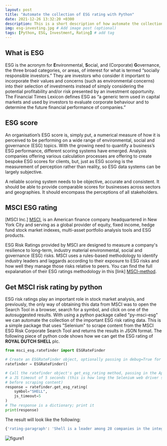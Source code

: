 ```yaml
---
layout: post
title: "Automate the collection of ESG rating with Python"
date: 2021-12-26 13:32:20 +0300
description: This is a short description of how automate the collection of ESG rating with Python. # Add post description (optional)
img: esg-investing.jpg # Add image post (optional)
tags: [Python, ESG, Investment, Rating] # add tag
---
```


## What is ESG 
ESG is the acronym for **E**nvironmental, **S**ocial, and (Corporate) **G**overnance, the three broad categories, or areas, of interest for what is termed “socially responsible investors.” They are investors who consider it important to incorporate their values and concerns (such as environmental concerns) into their selection of investments instead of simply considering the potential profitability and/or risk presented by an investment opportunity. The Financial Times Lexicon defines ESG as “a generic term used in capital markets and used by investors to evaluate corporate behaviour and to determine the future financial performance of companies.”

## ESG score
An organisation’s ESG score is, simply put, a numerical measure of how it is perceived to be performing on a wide range of environmental, social and governance (ESG) topics. With the growing need to quantify a business’s ESG performance, different scoring systems have emerged. Analysis companies offering various calculation processes are offering to create bespoke ESG scores for clients, but, just as ESG scoring is the measurement of perception rather than reality, so ESG data systems can be largely subjective. 

A reliable scoring system needs to be objective, accurate and consistent. It should be able to provide comparable scores for businesses across sectors and geographies. It should encompass the perceptions of all stakeholders.

## MSCI ESG rating
[MSCI Inc.] [MSCI], is an American finance company headquartered in New York City and serving as a global provider of equity, fixed income, hedge fund stock market indexes, multi-asset portfolio analysis tools and ESG products.

ESG Risk Ratings provided by MSCI are designed to measure a company's resilience to long-term, industry material environmental, social and governance (ESG) risks. MSCI uses a rules-based methodology to identify industry leaders and laggards according to their exposure to ESG risks and how well they manage those risks relative to peers. You can find the full expalanation of their ESG ratings methodology in this [link] [MSCI-method].

## Get MSCI risk rating by python

ESG risk ratings play an important role in stock market analysis, and previously, the only way of obtaining this data from MSCI was to open the Search Tool in a browser, search for a symbol, and click on one of the autosuggested results. With using a python package called "py-msci-esg" we can automate the collection of the important ESG risk rating data. This is a simple package that uses "Selenium" to scrape content from the MSCI  ESG Risk Corporate Search Tool and returns the results in JSON format.
The following piece of python code shows how we can get the ESG rating of **ROYAL DUTCH SHELL** plc.

```python
from msci_esg.ratefinder import ESGRateFinder

# Create an ESGRateFinder object, optionally passing in debug=True for more print statements
ratefinder = ESGRateFinder()

# Call the ratefinder object's get_esg_rating method, passing in the Apple stock symbol and 
# a JS timeout of 5 seconds (this is how long the Selenium web driver should wait for JS to execute 
# before scraping content)
response = ratefinder.get_esg_rating(
    symbol="SHELL",
    js_timeout=5
)
# The response is a dictionary; print it
print(response)
```

The result will look like the following:

```python
{'rating-paragraph': 'Shell is a leader among 28 companies in the integrated oil & gas industry.', 'rating-history-paragraph': 'Shell was upgraded in September, 2021.', 'current': {'esg_rating': 'aa', 'esg_category': 'leader'}}
```

![figure1]({{site.baseurl}}/assets/img/ESG_SHEEL.JPG)


[MSCI]: https://www.msci.com/
[MSCI-method]: https://www.msci.com/documents/1296102/4769829/MSCI+ESG+Ratings+Methodology+-+Exec+Summary+Dec+2020.pdf/15e36bed-bba2-1038-6fa0-2cf52a0c04d6?t=1608110671584

